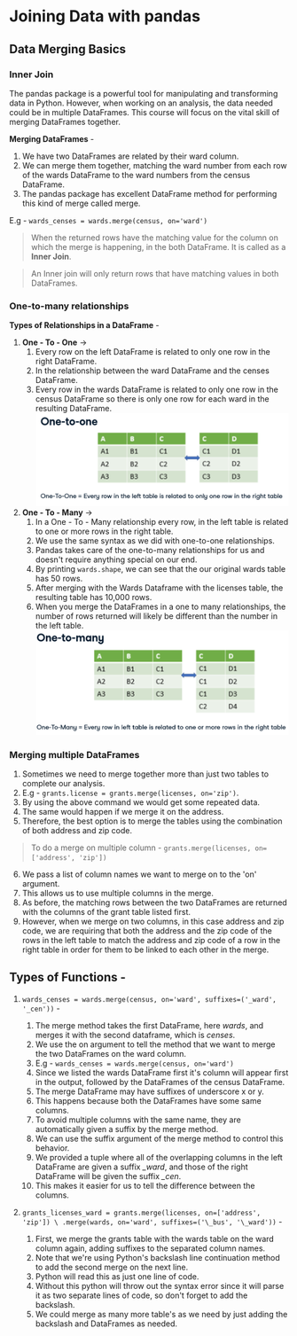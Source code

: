 # Joining Data with pandas

## Data Merging Basics

### Inner Join

The pandas package is a powerful tool for manipulating and transforming data in Python. However, when working on an analysis, the data needed could be in multiple DataFrames.
This course will focus on the vital skill of merging DataFrames together.

**Merging DataFrames** -

1. We have two DataFrames are related by their ward column.
2. We can merge them together, matching the ward number from each row of the wards DataFrame to the ward numbers from the census DataFrame.
3. The pandas package has excellent DataFrame method for performing this kind of merge called merge.

E.g - `wards_censes = wards.merge(census, on='ward')`

> When the returned rows have the matching value for the column on which the merge is happening, in the both DataFrame. It is called as a **Inner Join**.

> An Inner join will only return rows that have matching values in both DataFrames.

### One-to-many relationships

**Types of Relationships in a DataFrame** -

1. **One - To - One** ->
   1. Every row on the left DataFrame is related to only one row in the right DataFrame.
   2. In the relationship between the ward DataFrame and the censes DataFrame.
   3. Every row in the wards DataFrame is related to only one row in the census DataFrame so there is only one row for each ward in the resulting DataFrame.
      ![One to One Relationship](Images/Img%20-%201.png)
2. **One - To - Many** ->
   1. In a One - To - Many relationship every row, in the left table is related to one or more rows in the right table.
   2. We use the same syntax as we did with one-to-one relationships.
   3. Pandas takes care of the one-to-many relationships for us and doesn't require anything special on our end.
   4. By printing `wards.shape`, we can see that the our original wards table has 50 rows.
   5. After merging with the Wards Dataframe with the licenses table, the resulting table has 10,000 rows.
   6. When you merge the DataFrames in a one to many relationships, the number of rows returned will likely be different than the number in the left table.
      ![One To Many Relationship](Images/Img%20-%202.png)

### Merging multiple DataFrames

1. Sometimes we need to merge together more than just two tables to complete our analysis.
2. E.g - `grants.license = grants.merge(licenses, on='zip')`.
3. By using the above command we would get some repeated data.
4. The same would happen if we merge it on the address.
5. Therefore, the best option is to merge the tables using the combination of both address and zip code.

> To do a merge on multiple column - `grants.merge(licenses, on=['address', 'zip'])`

6. We pass a list of column names we want to merge on to the 'on' argument.
7. This allows us to use multiple columns in the merge.
8. As before, the matching rows between the two DataFrames are returned with the columns of the grant table listed first.
9. However, when we merge on two columns, in this case address and zip code, we are requiring that both the address and the zip code of the rows in the left table to match the address and zip code of a row in the right table in order for them to be linked to each other in the merge.

## Types of Functions -

1. `wards_censes = wards.merge(census, on='ward', suffixes=('_ward', '_cen'))` -

   1. The merge method takes the first DataFrame, here _wards_, and merges it with the second dataframe, which is _censes_.
   2. We use the on argument to tell the method that we want to merge the two DataFrames on the ward column.
   3. E.g - `wards_censes = wards.merge(census, on='ward')`
   4. Since we listed the wards DataFrame first it's column will appear first in the output, followed by the DataFrames of the census DataFrame.
   5. The merge DataFrame may have suffixes of underscore x or y.
   6. This happens because both the DataFrames have some same columns.
   7. To avoid multiple columns with the same name, they are automatically given a suffix by the merge method.
   8. We can use the suffix argument of the merge method to control this behavior.
   9. We provided a tuple where all of the overlapping columns in the left DataFrame are given a suffix _\_ward_, and those of the right DataFrame will be given the suffix _\_cen_.
   10. This makes it easier for us to tell the difference between the columns.

2. `grants_licenses_ward = grants.merge(licenses, on=['address', 'zip']) \ .merge(wards, on='ward', suffixes=('\_bus', '\_ward'))` -
   1. First, we merge the grants table with the wards table on the ward column again, adding suffixes to the separated column names.
   2. Note that we're using Python's backslash line continuation method to add the second merge on the next line.
   3. Python will read this as just one line of code.
   4. Without this python will throw out the syntax error since it will parse it as two separate lines of code, so don't forget to add the backslash.
   5. We could merge as many more table's as we need by just adding the backslash and DataFrames as needed.
